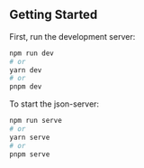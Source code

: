 ## Getting Started

First, run the development server:

```bash
npm run dev
# or
yarn dev
# or
pnpm dev
```

To start the json-server:

```bash
npm run serve
# or
yarn serve
# or
pnpm serve
```
